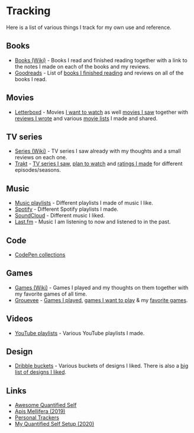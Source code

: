 # Tracking

Here is a list of various things I track for my own use and reference.

## Books

* [Books \(Wiki\)](../books/) - Books I read and finished reading together with a link to the notes I made on each of the books and my reviews.
* [Goodreads](https://www.goodreads.com/user/show/15768482-nikita-voloboev) - List of [books I finished reading](https://www.goodreads.com/review/list/15768482?shelf=read) and reviews on all of the books I read.

## Movies

* [Letterboxd](https://letterboxd.com/nikitavoloboev) - Movies [I want to watch](https://letterboxd.com/nikitavoloboev/watchlist/) as well [movies I saw](https://letterboxd.com/nikitavoloboev/films/) together with [reviews I wrote](https://letterboxd.com/nikitavoloboev/films/reviews/by/added/) and various [movie lists](https://letterboxd.com/nikitavoloboev/lists/) I made and shared.

## TV series

* [Series \(Wiki\)](../tv-series.md) - TV series I saw already with my thoughts and a small reviews on each one.
* [Trakt](https://trakt.tv/users/nikitavoloboev) - [TV series I saw](https://trakt.tv/users/nikitavoloboev/history), [plan to watch](https://trakt.tv/users/nikitavoloboev/watchlist?sort=rank,asc) and [ratings I made](https://trakt.tv/users/nikitavoloboev/ratings) for different episodes/seasons.

## Music

* [Music playlists](../music/music-playlists.md) - Different playlists I made of music I like.
* [Spotify](https://open.spotify.com/user/nikitavoloboev) - Different Spotify playlists I made.
* [SoundCloud](https://soundcloud.com/nikitavoloboev) - Different music I liked.
* [Last.fm](https://www.last.fm/user/playfullyExist) - Music I am listening to now and listened to in the past.

## Code

* [CodePen collections](https://codepen.io/nikitavoloboev/collections/popular/)

## Games

* [Games \(Wiki\)](../games/) - Games I played and my thoughts on them together with my favorite games of all time.
* [Grouevee](https://www.grouvee.com/user/nikivi/) - [Games I played](https://www.grouvee.com/user/nikivi/shelves/12649-played/?num=25), [games I want to play](https://www.grouvee.com/user/nikivi/shelves/12652-wish-list/?num=25) & my [favorite games](https://www.grouvee.com/user/nikivi/shelves/53363-favorite/?num=25).

## Videos

* [YouTube playlists](https://www.youtube.com/channel/UCEKqrUfr_FMKIO9XSJS4vDw/playlists) - Various YouTube playlists I made.

## Design

* [Dribble buckets](https://dribbble.com/nikitavoloboev/buckets) - Various buckets of designs I liked. There is also a [big list of designs I liked](https://dribbble.com/nikitavoloboev/likes).

## Links

* [Awesome Quantified Self](https://github.com/woop/awesome-quantified-self)
* [Apis Mellifera \(2019\)](https://byrgen.autophagy.io/apis-mellifera/)
* [Personal Trackers](https://cblgh.org/articles/personal-trackers.html)
* [My Quantified Self Setup \(2020\)](https://julian.digital/2020/02/23/my-quantified-self-setup/)

